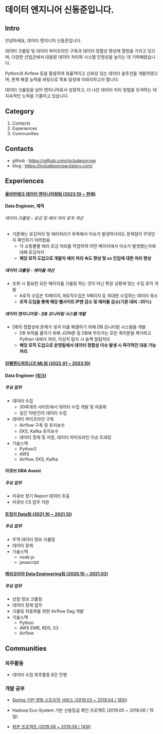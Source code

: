 # 데이터 엔지니어 신동준입니다.

## Intro

안녕하세요, 데이터 엔지니어 신동준입니다. 

데이터 크롤링 및 데이터 파이프라인 구축과 데이터 정합성 향상에 열정을 가지고 있으며, 다양한 산업군에서 대용량 데이터 처리와 시스템 안정성을 높이는 데 기여해왔습니다. 

Python과 Airflow 등을 활용하여 효율적이고 신뢰성 있는 데이터 솔루션을 개발하였으며, 문제 해결 능력을 바탕으로 목표 달성에 이바지하고자 합니다. 

데이터 크롤링을 넘어 엔지니어로서 성장하고, 더 나은 데이터 처리 방법을 모색하는 데 지속적인 노력을 기울이고 있습니다. 

## Category
1. Contacts
2. Experiences
3. Communities
<!--4. [교육](#참여한-행사)
5. [발표 PPT](#발표-PPT)-->

<!--## 소개-->

<!--2017년에 IT를 처음으로 접하였고, IT에 흥미를 느껴 계속해서 공부하고 있는 개발자 신동준입니다.-->

<!--산업공학과 출신이지만 외부 수업으로 IT를 배우고, 거기서 IT에 대해 큰 매력을 느껴 도전하고 있습니다.-->


## Contacts
<!--
- 이메일 : includesorrow@gmail.com
- 전화번호 : 010-5164-7769
!-->
- github : https://github.com/includesorrow
- blog : https://includesorrow.tistory.com/


## Experiences

#### [올라핀테크 데이터 엔지니어링팀 (2023.10 ~ 현재)](https://www.allra.co.kr/)

#### Data Engineer, 재직

###### 데이터 크롤링 - 로깅 및 에러 처리 로직 개선
- 기존에는 로깅처리 및 에러처리가 부족해서 이슈가 발생하더라도 문제점이 무엇인지 확인하기 어려웠음
  - 각 쇼핑몰별 에러 로깅 처리를 작업하여 어떤 페이지에서 이슈가 발생했는지에 대해 로깅처리
  - **해당 로직 도입으로 개발자 에러 처리 속도 향상 및 cs 인입에 대한 처리 향상**
 
##### 데이터 크롤링 - 에러율 개선
- 조회 시 필요한 모든 페이지를 크롤링 하는 것이 아닌 특정 상황에 맞는 수집 로직 개발
  - A로직 수집은 10페이지, B로직수집은 5페이지 등 최대한 수집하는 데이터 축소
  - **로직 도입을 통해 해당 웹사이트 IP밴 감소 및 에러율 감소(기존 대비 -35%)**

##### 데이터 엔지니어링 - DB 모니터링 시스템 개발
- DB의 정합성에 문제가 생겨 이를 해결하기 위해 DB 모니터링 시스템을 개발
  - DB 부하를 줄이기 위해 JOIN문 등 DB에 무리가는 모든 쿼리문을 제거하고 Python 내에서 처리, 이상치 탐지 시 슬랙 알림처리
  - **해당 로직 도입으로 운영팀에서 데이터 정합성 이슈 발생 시 즉각적인 대응 가능 처리** 

#### [라텔앤드파트너즈 ML팀 (2022.01 ~ 2023.10)](https://heyratel.com/)

#### Data Engineer ([링크](https://github.com/includesorrow/rt))

##### 주요 업무
- 데이터 수집
   - 30여개의 사이트에서 데이터 수집 개발 및 자동화
   - 일간 10만건의 데이터 수집
- 데이터 파이프라인 구축
   - Airflow 구축 및 유지보수
   - EKS, Kafka 유지보수
   - 데이터 정제 및 저장, 데이터 파이프라인 이슈 트래킹
- 기술스텍
   - Python3
   - AWS
   - Airlfow, EKS, Kafka

#### 아큐브 DBA Assist

##### 주요 업무
- 아큐브 정기 Report 데이터 추출
- 아큐브 CS 업무 지원

#### [트릿지 Data팀 (2021.10 ~ 2021.12)](https://www.tridge.com/ko/)

##### 주요 업무
- 무역 데이터 정보 크롤링
- 데이터 정제
- 기술스텍
  - node.js
  - javascript

#### [메쉬코리아 Data Engineering팀 (2020.10 ~ 2021.02)](https://meshkorea.net/kr/index.html)

##### 주요 업무
- 상점 정보 크롤링 
- 데이터 정제 업무
- 크롤링 자동화를 위한 Airflow Dag 개발
- 기술스택
  - Python 
  - AWS EMR, RDS, S3
  - Airflow  

## Communities

### 외주활동
- 데이터 수집 외주활동 8건 진행

### 개발 공부

<!--#### [Java 기반 피부과 예약 프로그램 (1.18 ~ 1.23 / 4일)](https://github.com/includesorrow/Java_SemiProject_Hospital)-->

- [Spring 기반 영화 스트리밍 서비스 (2019.03 ~ 2019.04 / 18일)](https://github.com/includesorrow/WAFLIX)

- Hadoop Eco-System 기반 신용등급 확인 프로젝트 (2019.05 ~ 2019.06 / 15일)

- [화분 프로젝트 (2019.08 ~ 2019.08 / 14일)](https://github.com/includesorrow/Hwabun)

<!-- ## 기술블로그(개인블로그?)(https://includesorrow.tistory.com/)-->



<!--## 교육-->

<!--1. DataBreak 2018: Hello Kaggler! (2018.10.7)
- 주최기관 : KaggleBreak
- 내용 : [데이터 과학을 쉽게 입문할 수 있는 캐글을 알리고, 데이터 과학에 관심있는 다양한 사람들과 만나 서로의 지식 경험을 공유하는 자리](https://databreak.org/databreak2018/)-->

<!--2. Data playground (2019.06.28)
- 주최기관 : KaggleBreak
- 내용 
  1) [Data Lake 구축을 위한 AWS 환경에서 데이터 파이프라인 구성기 (권낙주님(SK C&C))](https://github.com/KaggleBreak/databreak/raw/master/2019/meetup/3st/DataLake%EA%B5%AC%EC%B6%95%EC%9D%84%EC%9C%84%ED%95%9CAWS%ED%99%98%EA%B2%BD%EC%97%90%EC%84%9C%EB%8D%B0%EC%9D%B4%ED%84%B0%ED%8C%8C%EC%9D%B4%ED%94%84%EB%9D%BC%EC%9D%B8%EA%B5%AC%EC%84%B1%EA%B8%B0_%EA%B6%8C%EB%82%99%EC%A3%BC.pdf)
  2) [하둡과 Kudu를 활용한 Data Lake 활용 사례 (지용기님(굿모닝아이텍))](https://github.com/KaggleBreak/databreak/raw/master/2019/meetup/3st/DataPlayground%407_%ED%95%98%EB%91%A1%EA%B3%BCKudu%EB%A5%BC%ED%99%9C%EC%9A%A9%ED%95%9CDataLake%ED%99%9C%EC%9A%A9%EC%82%AC%EB%A1%80.pdf)-->
  
<!--3. Kafka Conference seoul 2019 (2019.10.18)
- 주최기관 : Kafka KRU
- 내용
  1) How to utilize KAFKA more efficiently (고승범)
  2) KSQL vs Kafk Streams (Mark Teehan)
  3) Producer와 Consumer (강한구)
  4) Kafka Streams: Interactive Queries (이동진)
  5) Kafka 모니터링을 위한 Metrics 이해 (박상원)
  6) 카카오 Datalake 소개 (윤도영)
  7) From zero to Hero with Kafka Connect (Mark Teehan)
- [행사링크](https://www.onoffmix.com/event/196156)-->

<!--1. 빅데이터 활용을 위한 DB관리
2. 머신러닝 지식기반의 데이터 사이언티스트 과정
- 기관 : KOSTA
- 교육내용  
  - Java, Spring, SQL, Python, Hadoop Eco-system
- 프로젝트
  - Spring 기반 영화 스트리밍 사이트
  - Hadoop Eco-system 기반 신용등급 확인 프로젝트

<!--3. 아파치 카프카 입문과 활용
- 주최기관 : Tacademy
- 내용
  1) Kafka 기본개념 및 생태계
  2) Kafka 설치, 실행, CLI
  3) Kafka Producer application
  4) Kafka Consumer application
  5) Kafka 활용 실습
- [강의링크](https://tacademy.skplanet.com/live/player/onlineLectureDetail.action?seq=183)
## 발표 PPT
### Hadoop Eco-system PPT
- 데이터 엔지니어 기술에 관심이 생겨 개인적으로 공부했던 내용을 바탕으로 공유차 작성하였습니다.
- PPT 내용 
1. 하둡에 대한 이해
2. HDFS, MapReduce 아키텍쳐
3. 하둡 1.X과 2.X의 차이
4. Flume, Hive, Spark 소개 및 아키텍처
5. Hadoop과 Spark의 차이
해당 PPT : [링크](https://github.com/includesorrow/Credit_Rating_Analysis_Project/files/3728951/%2B.Flume%2BHive%2BSpark._.pptx) -->



<!--## 마치며
### 코드 기획에 큰 시간을 들이는 개발자입니다.
코드를 한번 만들고 지속해서 수정에 수정을 거듭하지 않고 일단 한번 깔끔하게 잘 만들어놓을려고 노력합니다.
코드 리뷰를 좋아하며, 잘못된 부분이 있으면 고치고자 노력합니다.
### 작은 성취에도 행복해합니다.
코드가 안되어서 뭐가 문제인지 한참 고민하다가 오타인 사실을 알아내도 행복해합니다.
단 한줄이라도 정말 좋은 생각이였다고 생각되는 코드이면 뿌듯함이 오래갑니다. 
또한 다른 사람들의 코드를 보면서 자신의 코드가 어느 부분이 단점인지 생각해봅니다.-->




